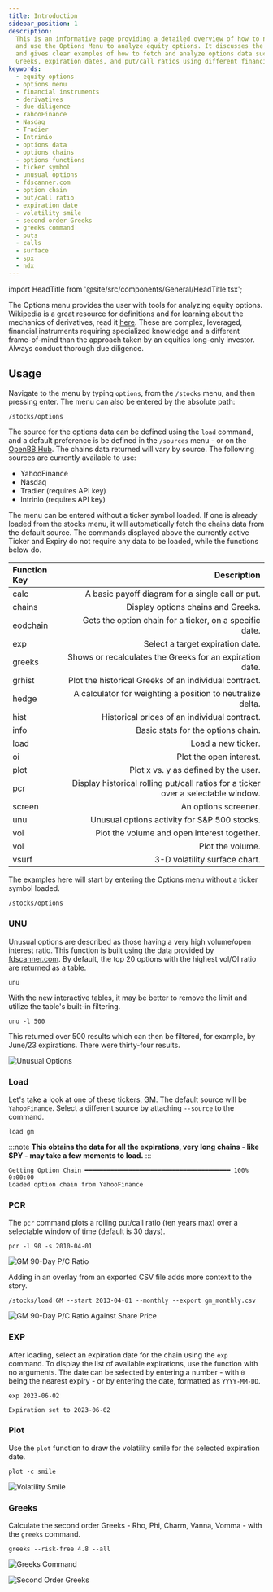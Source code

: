```yaml
---
title: Introduction
sidebar_position: 1
description:
  This is an informative page providing a detailed overview of how to navigate
  and use the Options Menu to analyze equity options. It discusses the functions,
  and gives clear examples of how to fetch and analyze options data such as chains,
  Greeks, expiration dates, and put/call ratios using different financial data sources.
keywords:
  - equity options
  - options menu
  - financial instruments
  - derivatives
  - due diligence
  - YahooFinance
  - Nasdaq
  - Tradier
  - Intrinio
  - options data
  - options chains
  - options functions
  - ticker symbol
  - unusual options
  - fdscanner.com
  - option chain
  - put/call ratio
  - expiration date
  - volatility smile
  - second order Greeks
  - greeks command
  - puts
  - calls
  - surface
  - spx
  - ndx
---
```


import HeadTitle from '@site/src/components/General/HeadTitle.tsx';

<HeadTitle title="Options - Stocks - Menus | OpenBB Terminal Docs" />

The Options menu provides the user with tools for analyzing equity options. Wikipedia is a great resource for definitions and for learning about the mechanics of derivatives, read it [here](<https://en.wikipedia.org/wiki/Option_(finance)>). These are complex, leveraged, financial instruments requiring specialized knowledge and a different frame-of-mind than the approach taken by an equities long-only investor. Always conduct thorough due diligence.

## Usage

Navigate to the menu by typing `options`, from the `/stocks` menu, and then pressing enter. The menu can also be entered by the absolute path:

```console
/stocks/options
```

The source for the options data can be defined using the `load` command, and a default preference is be defined in the `/sources` menu - or on the [OpenBB Hub](https://my.openbb.co). The chains data returned will vary by source. The following sources are currently available to use:

- YahooFinance
- Nasdaq
- Tradier (requires API key)
- Intrinio (requires API key)

The menu can be entered without a ticker symbol loaded. If one is already loaded from the stocks menu, it will automatically fetch the chains data from the default source. The commands displayed above the currently active Ticker and Expiry do not require any data to be loaded, while the functions below do.

| Function Key |                                                                       Description |
| :----------- | --------------------------------------------------------------------------------: |
| calc         |                                  A basic payoff diagram for a single call or put. |
| chains       |                                                Display options chains and Greeks. |
| eodchain     |                           Gets the option chain for a ticker, on a specific date. |
| exp          |                                                  Select a target expiration date. |
| greeks       |                          Shows or recalculates the Greeks for an expiration date. |
| grhist       |                             Plot the historical Greeks of an individual contract. |
| hedge        |                        A calculator for weighting a position to neutralize delta. |
| hist         |                                      Historical prices of an individual contract. |
| info         |                                                Basic stats for the options chain. |
| load         |                                                                Load a new ticker. |
| oi           |                                                           Plot the open interest. |
| plot         |                                              Plot x vs. y as defined by the user. |
| pcr          | Display historical rolling put/call ratios for a ticker over a selectable window. |
| screen       |                                                              An options screener. |
| unu          |                                      Unusual options activity for S&P 500 stocks. |
| voi          |                                       Plot the volume and open interest together. |
| vol          |                                                                  Plot the volume. |
| vsurf        |                                                     3-D volatility surface chart. |

The examples here will start by entering the Options menu without a ticker symbol loaded.

```console
/stocks/options
```

### UNU

Unusual options are described as those having a very high volume/open interest ratio. This function is built using the data provided by [fdscanner.com](https://fdscanner.com). By default, the top 20 options with the highest vol/OI ratio are returned as a table.

```console
unu
```

With the new interactive tables, it may be better to remove the limit and utilize the table's built-in filtering.

```console
unu -l 500
```

This returned over 500 results which can then be filtered, for example, by June/23 expirations. There were thirty-four results.

![Unusual Options](https://user-images.githubusercontent.com/85772166/234757578-da79b032-416b-4e0a-b759-a05f651f28a2.png)

### Load

Let's take a look at one of these tickers, GM. The default source will be `YahooFinance`. Select a different source by attaching `--source` to the command.

```console
load gm
```

:::note
**This obtains the data for all the expirations, very long chains - like SPY - may take a few moments to load.**
:::

```console
Getting Option Chain ━━━━━━━━━━━━━━━━━━━━━━━━━━━━━━━━━━━━━━━━ 100% 0:00:00
Loaded option chain from YahooFinance
```

### PCR

The `pcr` command plots a rolling put/call ratio (ten years max) over a selectable window of time (default is 30 days).

```console
pcr -l 90 -s 2010-04-01
```

![GM 90-Day P/C Ratio](https://user-images.githubusercontent.com/85772166/234757627-8250700b-1586-4535-948e-33d6ff18c4a2.png)

Adding in an overlay from an exported CSV file adds more context to the story.

```console
/stocks/load GM --start 2013-04-01 --monthly --export gm_monthly.csv
```

![GM 90-Day P/C Ratio Against Share Price](https://user-images.githubusercontent.com/85772166/234757705-0bc63a89-0cb8-4d32-a403-2a8aa7b0337a.png)

### EXP

After loading, select an expiration date for the chain using the `exp` command. To display the list of available expirations, use the function with no arguments. The date can be selected by entering a number - with `0` being the nearest expiry - or by entering the date, formatted as `YYYY-MM-DD`.

```console
exp 2023-06-02
```

```console
Expiration set to 2023-06-02
```

### Plot

Use the `plot` function to draw the volatility smile for the selected expiration date.

```console
plot -c smile
```

![Volatility Smile](https://user-images.githubusercontent.com/85772166/234757758-537ada39-cf47-49e3-a861-b97c4b7a9919.png)

### Greeks

Calculate the second order Greeks - Rho, Phi, Charm, Vanna, Vomma - with the `greeks` command.

```console
greeks --risk-free 4.8 --all
```

![Greeks Command](https://user-images.githubusercontent.com/85772166/234757813-c6a7b04f-3a20-4c7b-841b-1cd3fec7c088.png)

![Second Order Greeks](https://user-images.githubusercontent.com/85772166/234757864-749ff78e-00c3-465a-b1b1-f4d0d2991c84.png)
